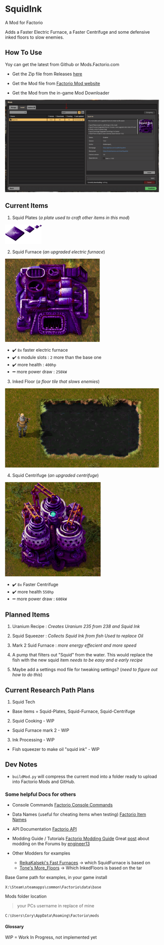 # SquidInk

A Mod for Factorio

Adds a Faster Electric Furnace, a Faster Centrifuge and some defensive inked floors to slow enemies.

## How To Use

Yoy can get the latest from Github or Mods.Factorio.com

- Get the Zip file from Releases [here](https://github.com/Coryf65/SquidInk/releases)

- Get the Mod file from [Factorio Mod website](https://mods.factorio.com/mod/SquidInk)

- Get the Mod from the in-game Mod Downloader 

![in game mod launcher](/imagesForReadme/in_game_launcher.PNG)


## Current Items

1. Squid Plates (*a plate used to craft other items in this mod*)

  ![Purple Squid Plates, an upgraded iron plate](SquidInk_/graphics/icons/squid-plate.png)

2. Squid Furnace (*an upgraded electric furnace*)

  ![A Purple Squid Furnace](imagesForReadme/squid-furnace.png)

  - :heavy_check_mark: `8x` faster electric furnace 
  - :heavy_check_mark: `6` module slots : `2` more than the base one
  - :heavy_check_mark: more health : `400hp`
  - :heavy_minus_sign: more power draw : `250kW`

3. Inked Floor (*a floor tile that slows enemies*)

  ![A inked floor that slows enemies](imagesForReadme/inked-floors.png)

4. Squid Centrifuge (*an upgraded centrifuge*)

  ![Alt text](imagesForReadme/squid-centrifuge.png)
  
  - :heavy_check_mark: `8x` Faster Centrifuge
  - :heavy_check_mark: more health `550hp`
  - :heavy_minus_sign: more power draw : `600kW`

## Planned Items

1. Uranium Recipe : *Creates Uranium 235 from 238 and Squid Ink*

2. Squid Squeezer : *Collects Squid Ink from fish Used to replace Oil*

3. Mark 2 Suid Furnace : *more energy effecient and more speed*

4. A pump that filters out "Squid" from the water. This would replace the fish with the new squid item *needs to be easy and a early recipe*

5. Maybe add a settings mod file for tweaking settings? (*need to figure out how to do this*)

## Current Research Path Plans

1. Squid Tech
  - Base items = Squid-Plates, Squid-Furnace, Squid-Centrifuge

2. Squid Cooking - WIP

  - Squid Furnace mark 2 - WIP
  
3. Ink Processing - WIP

  - Fish squeezer to make oil "squid ink" - WIP

## Dev Notes

- `buildMod.py` will compress the current mod into a folder ready to upload into Factorio Mods and GitHub.

### Some helpful Docs for others

- Console Commands
[Factorio Console Commands](https://wiki.factorio.com/Console)

- Data Names (useful for cheating items when testing)
[Factorio Item Names](https://wiki.factorio.com/Data.raw)

- API Documentation
[Factorio API](https://lua-api.factorio.com/latest/)

- Modding Guide / Tutorials
[Factorio Modding Guide](https://wiki.factorio.com/Modding)
Great [post](https://forums.factorio.com/viewtopic.php?t=12564) about modding on the Forums by [engineer13](https://forums.factorio.com/memberlist.php?mode=viewprofile&u=7441)

- Other Modders for examples
  - [ReikaKalseki's Fast Furnaces](https://github.com/ReikaKalseki/FastFurnaces) -> which SquidFurnace is based on
  - [Tone's More_Floors](https://mods.factorio.com/mod/More_Floors) -> Which InkedFloors is based on the tar

Base Game path for examples, in your game install

  `X:\Steam\steamapps\common\Factorio\data\base`

Mods folder location 
  > your PCs username in replace of mine

`C:\Users\Cory\AppData\Roaming\Factorio\mods`

#### Glossary

WIP = Work In Progress, not implemented yet
